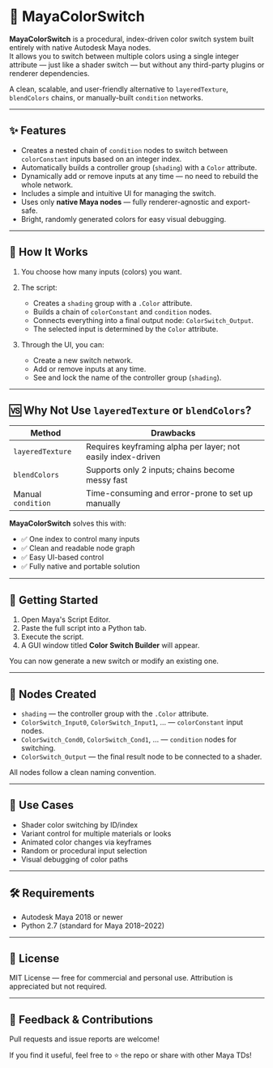 # 🎨 MayaColorSwitch

**MayaColorSwitch** is a procedural, index-driven color switch system built entirely with native Autodesk Maya nodes.  
It allows you to switch between multiple colors using a single integer attribute — just like a shader switch — but without any third-party plugins or renderer dependencies.

A clean, scalable, and user-friendly alternative to `layeredTexture`, `blendColors` chains, or manually-built `condition` networks.

---

## ✨ Features

- Creates a nested chain of `condition` nodes to switch between `colorConstant` inputs based on an integer index.
- Automatically builds a controller group (`shading`) with a `Color` attribute.
- Dynamically add or remove inputs at any time — no need to rebuild the whole network.
- Includes a simple and intuitive UI for managing the switch.
- Uses only **native Maya nodes** — fully renderer-agnostic and export-safe.
- Bright, randomly generated colors for easy visual debugging.

---

## 🧰 How It Works

1. You choose how many inputs (colors) you want.
2. The script:
   - Creates a `shading` group with a `.Color` attribute.
   - Builds a chain of `colorConstant` and `condition` nodes.
   - Connects everything into a final output node: `ColorSwitch_Output`.
   - The selected input is determined by the `Color` attribute.

3. Through the UI, you can:
   - Create a new switch network.
   - Add or remove inputs at any time.
   - See and lock the name of the controller group (`shading`).

---

## 🆚 Why Not Use `layeredTexture` or `blendColors`?

| Method            | Drawbacks                                                                 |
|-------------------|---------------------------------------------------------------------------|
| `layeredTexture`  | Requires keyframing alpha per layer; not easily index-driven              |
| `blendColors`     | Supports only 2 inputs; chains become messy fast                          |
| Manual `condition`| Time-consuming and error-prone to set up manually                         |

**MayaColorSwitch** solves this with:

- ✅ One index to control many inputs
- ✅ Clean and readable node graph
- ✅ Easy UI-based control
- ✅ Fully native and portable solution

---

## 🚀 Getting Started

1. Open Maya's Script Editor.
2. Paste the full script into a Python tab.
3. Execute the script.
4. A GUI window titled **Color Switch Builder** will appear.

You can now generate a new switch or modify an existing one.

---

## 📁 Nodes Created

- `shading` — the controller group with the `.Color` attribute.
- `ColorSwitch_Input0`, `ColorSwitch_Input1`, … — `colorConstant` input nodes.
- `ColorSwitch_Cond0`, `ColorSwitch_Cond1`, … — `condition` nodes for switching.
- `ColorSwitch_Output` — the final result node to be connected to a shader.

All nodes follow a clean naming convention.

---

## 🧩 Use Cases

- Shader color switching by ID/index
- Variant control for multiple materials or looks
- Animated color changes via keyframes
- Random or procedural input selection
- Visual debugging of color paths

---

## 🛠 Requirements

- Autodesk Maya 2018 or newer
- Python 2.7 (standard for Maya 2018–2022)

---

## 📝 License

MIT License — free for commercial and personal use. Attribution is appreciated but not required.

---

## 💬 Feedback & Contributions

Pull requests and issue reports are welcome!

If you find it useful, feel free to ⭐️ the repo or share with other Maya TDs!
